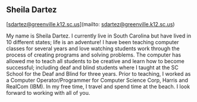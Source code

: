 ## Sheila Dartez

[sdartez@greenville.k12.sc.us](mailto: sdartez@greenville.k12.sc.us)

My name is Sheila Dartez. I currently live in South Carolina but have lived in 10 different states; life is an adventure!  I have been teaching computer classes for several years and love watching students work through the process of creating programs and solving problems.  The computer has allowed me to teach all students to be creative and learn how to become successful; including deaf and blind students where I taught at the SC School for the Deaf and Blind for three years.  Prior to teaching, I worked as a Computer Operator/Programmer for Computer Science Corp, Harris and RealCom (IBM). In my free time, I travel and spend time at the beach. I look forward to working with all of you.
